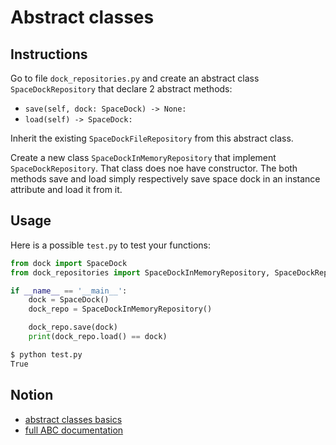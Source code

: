 # Abstract classes

## Instructions

Go to file `dock_repositories.py` and create an abstract class `SpaceDockRepository` that declare 2 abstract methods:

* `save(self, dock: SpaceDock) -> None:`
* `load(self) -> SpaceDock:`

Inherit the existing `SpaceDockFileRepository` from this abstract class.

Create a new class `SpaceDockInMemoryRepository` that implement `SpaceDockRepository`. That class does noe have constructor. The both methods save and load simply respectively save space dock in an instance attribute and load it from it.

## Usage

Here is a possible `test.py` to test your functions:

```python
from dock import SpaceDock
from dock_repositories import SpaceDockInMemoryRepository, SpaceDockRepository, SpaceDockFileRepository

if __name__ == '__main__':
    dock = SpaceDock()
    dock_repo = SpaceDockInMemoryRepository()

    dock_repo.save(dock)
    print(dock_repo.load() == dock)
```

```bash
$ python test.py
True
```

## Notion

* [abstract classes basics](https://www.geeksforgeeks.org/abstract-classes-in-python/)
* [full ABC documentation](https://docs.python.org/3/library/abc.html)
